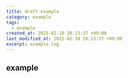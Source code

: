 ```yaml
---
title: draft example
category: example
tags:
  - example
created_at: 2025-02-10 20:13:37 +09:00
last_modified_at: 2025-02-10 20:13:37 +09:00
excerpt: example log
---
```


## example

